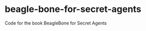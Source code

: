 beagle-bone-for-secret-agents
=============================

Code for the book BeagleBone for Secret Agents
